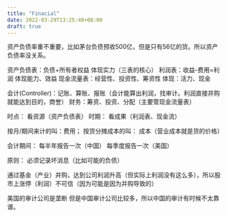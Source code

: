 ```yaml
---
title: "Finacial"
date: 2022-03-29T13:25:48+08:00
draft: true
---
```


资产负债率重不重要，比如茅台负债预收500亿，但是只有56亿的货。所以资产负债率没关系。

资产负债表：负债+所有者权益   体现实力（三表的核心）
利润表：收益-费用=利润  体现能力、效益
现金流量表：经营性、投资性、筹资性 体现：活力、现金

会计(Controller)：记账、算账、报账（会计能算出利润，找审计。利润直接并购就能达到目的，商誉）
财务：筹资、投资、分配（主要管现金流量表）

时点： 看资源（资产负债表）
时期： 看成果（利润表、现金流） 

按月/期间来计的叫：费用； 按货分摊成本的叫： 成本（营业成本就是货的价格）

会计期间： 每半年报告一次（中国） 每季度报告一次（美国）

原则： 必须记录坏消息（比如可能的负债）

通过基金（产业）并购，达到公司利润升高（但实际上利润没有这么多），所以股市上涨停（利润）不可信（因为可能是因为并购导致的）

美国的审计公司是垄断 但是中国审计公司比较多，所以中国的审计有时候不太靠谱。

